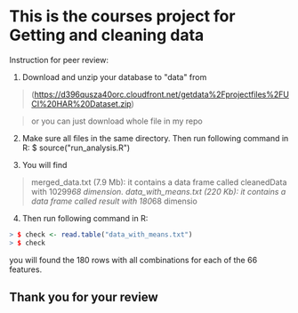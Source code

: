 # This is the courses project for Getting and cleaning data

Instruction for peer review:

1. Download and unzip your database to "data" from
> (https://d396qusza40orc.cloudfront.net/getdata%2Fprojectfiles%2FUCI%20HAR%20Dataset.zip)

> or you can just download whole file in my repo

2. Make sure all files in the same directory. Then run following command in R:
$ source("run_analysis.R")

3. You will find 
> merged_data.txt (7.9 Mb): it contains a data frame called cleanedData with 10299*68 dimension.
> data_with_means.txt (220 Kb): it contains a data frame called result with 180*68 dimensio
4. Then run following command in R:
```R
> $ check <- read.table("data_with_means.txt")
> $ check
```
you will found the 180 rows with all combinations for each of the 66 features.

## Thank you for your review
